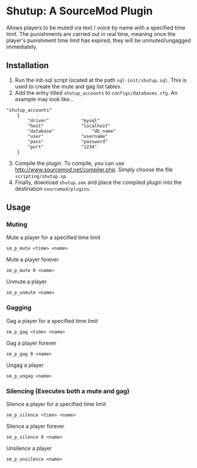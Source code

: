 # Shutup: A SourceMod Plugin
Allows players to be muted via text / voice by name with a specified time limit.
The punishments are carried out in real time, meaning once the player's punishment
time limit has expired, they will be unmuted/ungagged immediately.

## Installation
1) Run the init-sql script located at the path `sql-init/shutup.sql`. This is used to create the mute and gag list tables.
2) Add the entry titled `shutup_accounts` to `configs/databases.cfg`.
An example may look like...
```
"shutup_accounts"
	{
		"driver"			"mysql"
		"host"				"localhost"
		"database"		        "db_name"
		"user"				"username"
		"pass"				"password"
		"port"				"1234"
	}
```
3) Compile the plugin. To compile, you can use http://www.sourcemod.net/compiler.php. Simply choose the file `scripting/shutup.sp`.
4) Finally, download `shutup.smx` and place the compiled plugin into the destination `sourcemod/plugins`.

## Usage
### Muting
Mute a player for a specified time limit
```
sm_p_mute <time> <name>
```
Mute a player forever
```
sm_p_mute 0 <name>
```
Unmute a player
```
sm_p_unmute <name>
```

### Gagging
Gag a player for a specified time limit
```
sm_p_gag <time> <name>
```
Gag a player forever
```
sm_p_gag 0 <name>
```
Ungag a player
```
sm_p_ungag <name>
```

### Silencing (Executes both a mute and gag)
Silence a player for a specified time limit
```
sm_p_silence <time> <name>
```
Silence a player forever
```
sm_p_silence 0 <name>
```
Unsilence a player
```
sm_p_unsilence <name>
```




